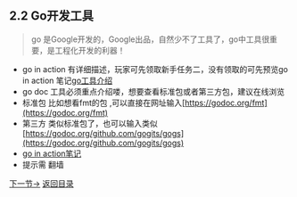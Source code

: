 ## 2.2 Go开发工具
>go 是Google开发的，Google出品，自然少不了工具了，go中工具很重要，是工程化开发的利器！

- go in action 有详细描述，玩家可先领取新手任务二，没有领取的可先预览go in action 笔记[go工具介绍](http://www.flysnow.org/2017/03/08/go-in-action-go-tools.html)
- go doc 工具必须重点介绍喽，想要查看标准包或者第三方包，建议在线浏览
 - 标准包 比如想看fmt的包 ,可以直接在网址输入[https://godoc.org/fmt](https://godoc.org/fmt)
 - 第三方 类似标准包了，也可以输入类似[https://godoc.org/github.com/gogits/gogs](https://godoc.org/github.com/gogits/gogs)
 - [go in action笔记](http://www.flysnow.org/2017/03/09/go-in-action-go-doc.html)
 - 提示需 翻墙

 
 [下一节->](2.3.md)
  [返回目录](https://github.com/xiaoheigou/GoOOTNV/blob/master/eBook/directory.md)

